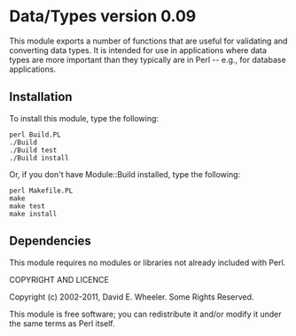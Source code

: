 Data/Types version 0.09
=======================

This module exports a number of functions that are useful for validating and
converting data types. It is intended for use in applications where data types
are more important than they typically are in Perl -- e.g., for database
applications.

Installation
------------

To install this module, type the following:

    perl Build.PL
    ./Build
    ./Build test
    ./Build install

Or, if you don't have Module::Build installed, type the following:

    perl Makefile.PL
    make
    make test
    make install

Dependencies
------------

This module requires no modules or libraries not already included with Perl.

COPYRIGHT AND LICENCE

Copyright (c) 2002-2011, David E. Wheeler. Some Rights Reserved.

This module is free software; you can redistribute it and/or modify it under
the same terms as Perl itself.
